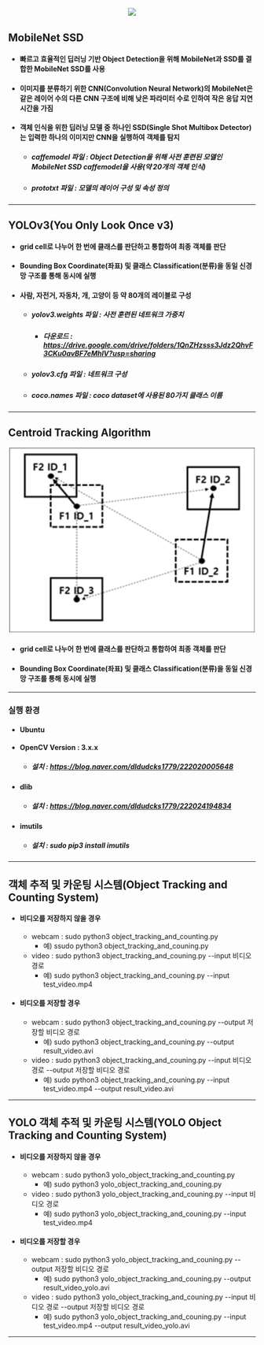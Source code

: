 <div>
  <p align="center">
    <img width="700" src="result_video.gif">
  </p>
</div>

## MobileNet SSD
* #### 빠르고 효율적인 딥러닝 기반 Object Detection을 위해 MobileNet과 SSD를 결합한 MobileNet SSD를 사용
* #### 이미지를 분류하기 위한 CNN(Convolution Neural Network)의 MobileNet은 같은 레이어 수의 다른 CNN 구조에 비해 낮은 파라미터 수로 인하여 작은 응답 지연 시간을 가짐
* #### 객체 인식을 위한 딥러닝 모델 중 하나인 SSD(Single Shot Multibox Detector)는 입력한 하나의 이미지만 CNN을 실행하여 객체를 탐지
  * ##### caffemodel 파일 : Object Detection을 위해 사전 훈련된 모델인 MobileNet SSD caffemodel을 사용(약 20개의 객체 인식)
  * ##### prototxt 파일 : 모델의 레이어 구성 및 속성 정의
---
## YOLOv3(You Only Look Once v3)
* #### grid cell로 나누어 한 번에 클래스를 판단하고 통합하여 최종 객체를 판단
* #### Bounding Box Coordinate(좌표) 및 클래스 Classification(분류)을 동일 신경망 구조를 통해 동시에 실행
* #### 사람, 자전거, 자동차, 개, 고양이 등 약 80개의 레이블로 구성
  * ##### yolov3.weights 파일 : 사전 훈련된 네트워크 가중치
    * ##### 다운로드 : https://drive.google.com/drive/folders/1QnZHzsss3Jdz2QhvF3CKu0avBF7eMhlV?usp=sharing
  * ##### yolov3.cfg 파일 : 네트워크 구성
  * ##### coco.names 파일 : coco dataset에 사용된 80가지 클래스 이름
---
## Centroid Tracking Algorithm
<div>
  <p align="center">
    <img width="500" src="Centroid Tracking Algorithm.png">
  </p>
</div>

* #### grid cell로 나누어 한 번에 클래스를 판단하고 통합하여 최종 객체를 판단
* #### Bounding Box Coordinate(좌표) 및 클래스 Classification(분류)을 동일 신경망 구조를 통해 동시에 실행
---
### 실행 환경
* #### Ubuntu
* #### OpenCV Version : 3.x.x
  * ##### 설치 : https://blog.naver.com/dldudcks1779/222020005648
* #### dlib
  * ##### 설치 : https://blog.naver.com/dldudcks1779/222024194834
* #### imutils
  * ##### 설치 : sudo pip3 install imutils
---
## 객체 추적 및 카운팅 시스템(Object Tracking and Counting System)
* #### 비디오를 저장하지 않을 경우
  * webcam : sudo python3 object_tracking_and_counting.py
    * 예) ssudo python3 object_tracking_and_couning.py
  * video : sudo python3 object_tracking_and_couning.py --input 비디오 경로
    * 예) sudo python3 object_tracking_and_couning.py --input test_video.mp4
* #### 비디오를 저장할 경우
  * webcam : sudo python3 object_tracking_and_couning.py --output 저장할 비디오 경로
    * 예) sudo python3 object_tracking_and_couning.py --output result_video.avi
  * video : sudo python3 object_tracking_and_couning.py --input 비디오 경로 --output 저장할 비디오 경로
    * 예) sudo python3 object_tracking_and_couning.py --input test_video.mp4 --output result_video.avi
---
## YOLO 객체 추적 및 카운팅 시스템(YOLO Object Tracking and Counting System)
* #### 비디오를 저장하지 않을 경우
  * webcam : sudo python3 yolo_object_tracking_and_counting.py
    * 예) sudo python3 yolo_object_tracking_and_couning.py
  * video : sudo python3 yolo_object_tracking_and_couning.py --input 비디오 경로
    * 예) sudo python3 yolo_object_tracking_and_couning.py --input test_video.mp4
* #### 비디오를 저장할 경우
  * webcam : sudo python3 yolo_object_tracking_and_couning.py --output 저장할 비디오 경로
    * 예) sudo python3 yolo_object_tracking_and_couning.py --output result_video_yolo.avi
  * video : sudo python3 yolo_object_tracking_and_couning.py --input 비디오 경로 --output 저장할 비디오 경로
    * 예) sudo python3 yolo_object_tracking_and_couning.py --input test_video.mp4 --output result_video_yolo.avi

---
